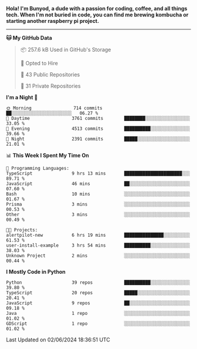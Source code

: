 <p>
<b>Hola! I'm Bunyod, a dude with a passion for coding, coffee, and all things tech. When I'm not buried in code, you can find me brewing kombucha or starting another raspberry pi project.</b>
</p>

---

<!--START_SECTION:waka-->
**🐱 My GitHub Data** 

> 📦 257.6 kB Used in GitHub's Storage 
 > 
> 💼 Opted to Hire
 > 
> 📜 43 Public Repositories 
 > 
> 🔑 31 Private Repositories 
 > 
**I'm a Night 🦉** 

```text
🌞 Morning                714 commits         ██░░░░░░░░░░░░░░░░░░░░░░░   06.27 % 
🌆 Daytime                3761 commits        ████████░░░░░░░░░░░░░░░░░   33.05 % 
🌃 Evening                4513 commits        ██████████░░░░░░░░░░░░░░░   39.66 % 
🌙 Night                  2391 commits        █████░░░░░░░░░░░░░░░░░░░░   21.01 % 
```


📊 **This Week I Spent My Time On** 

```text
💬 Programming Languages: 
TypeScript               9 hrs 13 mins       ██████████████████████░░░   89.71 % 
JavaScript               46 mins             ██░░░░░░░░░░░░░░░░░░░░░░░   07.60 % 
Bash                     10 mins             ░░░░░░░░░░░░░░░░░░░░░░░░░   01.67 % 
Prisma                   3 mins              ░░░░░░░░░░░░░░░░░░░░░░░░░   00.53 % 
Other                    3 mins              ░░░░░░░░░░░░░░░░░░░░░░░░░   00.49 % 

🐱‍💻 Projects: 
alertpilot-new           6 hrs 19 mins       ███████████████░░░░░░░░░░   61.53 % 
user-install-example     3 hrs 54 mins       ██████████░░░░░░░░░░░░░░░   38.03 % 
Unknown Project          2 mins              ░░░░░░░░░░░░░░░░░░░░░░░░░   00.44 % 
```

**I Mostly Code in Python** 

```text
Python                   39 repos            ██████████░░░░░░░░░░░░░░░   39.80 % 
TypeScript               20 repos            █████░░░░░░░░░░░░░░░░░░░░   20.41 % 
JavaScript               9 repos             ██░░░░░░░░░░░░░░░░░░░░░░░   09.18 % 
Java                     1 repo              ░░░░░░░░░░░░░░░░░░░░░░░░░   01.02 % 
GDScript                 1 repo              ░░░░░░░░░░░░░░░░░░░░░░░░░   01.02 % 
```




 Last Updated on 02/06/2024 18:36:51 UTC
<!--END_SECTION:waka-->
